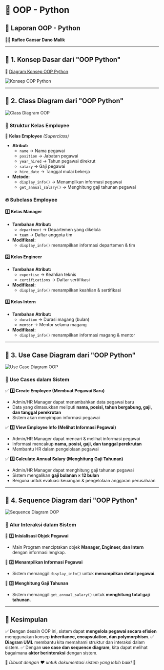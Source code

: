 # 🚀 OOP - Python

## 📄 Laporan OOP - Python
**👨‍💻 Raflee Caesar Dano Malik**

---

## 🔹 1. Konsep Dasar dari "OOP Python"
🔗 [Diagram Konsep OOP Python](https://excalidraw.com/#json=r0VKx_UtNLWSoVpxq-gVS,y5ArYLs3WR5GO1zCOSO-XA)

![Konsep OOP Python](https://github.com/user-attachments/assets/81eddad2-22ab-4cf8-8bf1-844a441722f1)

---

## 🔹 2. Class Diagram dari "OOP Python"
![Class Diagram OOP](https://github.com/user-attachments/assets/326e5491-9bdb-4bad-be47-a9bd13a041d8)

### 📌 **Struktur Kelas Employee**
💠 **Kelas Employee** _(Superclass)_
- **Atribut:**
  - `name` → Nama pegawai
  - `position` → Jabatan pegawai
  - `year_hired` → Tahun pegawai direkrut
  - `salary` → Gaji pegawai
  - `hire_date` → Tanggal mulai bekerja
- **Metode:**
  - `display_info()` → Menampilkan informasi pegawai
  - `get_annual_salary()` → Menghitung gaji tahunan pegawai

### 🔥 **Subclass Employee**
#### 1️⃣ **Kelas Manager**
- **Tambahan Atribut:**
  - `department` → Departemen yang dikelola
  - `team` → Daftar anggota tim
- **Modifikasi:**
  - `display_info()` menampilkan informasi departemen & tim

#### 2️⃣ **Kelas Engineer**
- **Tambahan Atribut:**
  - `expertise` → Keahlian teknis
  - `certifications` → Daftar sertifikasi
- **Modifikasi:**
  - `display_info()` menampilkan keahlian & sertifikasi

#### 3️⃣ **Kelas Intern**
- **Tambahan Atribut:**
  - `duration` → Durasi magang (bulan)
  - `mentor` → Mentor selama magang
- **Modifikasi:**
  - `display_info()` menampilkan informasi magang & mentor

---

## 🔹 3. Use Case Diagram dari "OOP Python"
![Use Case Diagram OOP](https://github.com/user-attachments/assets/444e5303-a0ae-40e8-8998-768d664bc2cf)

### 📌 **Use Cases dalam Sistem**

✅ **1️⃣ Create Employee (Membuat Pegawai Baru)**
- Admin/HR Manager dapat menambahkan data pegawai baru
- Data yang dimasukkan meliputi **nama, posisi, tahun bergabung, gaji, dan tanggal perekrutan**
- Sistem akan menyimpan informasi pegawai

✅ **2️⃣ View Employee Info (Melihat Informasi Pegawai)**
- Admin/HR Manager dapat mencari & melihat informasi pegawai
- Informasi mencakup **nama, posisi, gaji, dan tanggal perekrutan**
- Membantu HR dalam pengelolaan pegawai

✅ **3️⃣ Calculate Annual Salary (Menghitung Gaji Tahunan)**
- Admin/HR Manager dapat menghitung gaji tahunan pegawai
- Sistem mengalikan **gaji bulanan × 12 bulan**
- Berguna untuk evaluasi keuangan & pengelolaan anggaran perusahaan

---

## 🔹 4. Sequence Diagram dari "OOP Python"
![Sequence Diagram OOP](https://github.com/user-attachments/assets/daaddbce-93b7-4434-8088-25aac18e07c4)

### 🎯 **Alur Interaksi dalam Sistem**
🔹 **1️⃣ Inisialisasi Objek Pegawai**
   - Main Program menciptakan objek **Manager, Engineer, dan Intern** dengan informasi lengkap.

🔹 **2️⃣ Menampilkan Informasi Pegawai**
   - Sistem memanggil `display_info()` untuk **menampilkan detail pegawai**.

🔹 **3️⃣ Menghitung Gaji Tahunan**
   - Sistem memanggil `get_annual_salary()` untuk **menghitung total gaji tahunan**.

---

## 📌 **Kesimpulan**
✅ Dengan desain OOP ini, sistem dapat **mengelola pegawai secara efisien** menggunakan konsep **inheritance, encapsulation, dan polymorphism**.
✅ **Diagram UML** membantu kita memahami struktur dan interaksi dalam sistem.
✅ Dengan **use case dan sequence diagram**, kita dapat melihat bagaimana **aktor berinteraksi** dengan sistem.

🚀 _Dibuat dengan ❤️ untuk dokumentasi sistem yang lebih baik!_ 🎯

